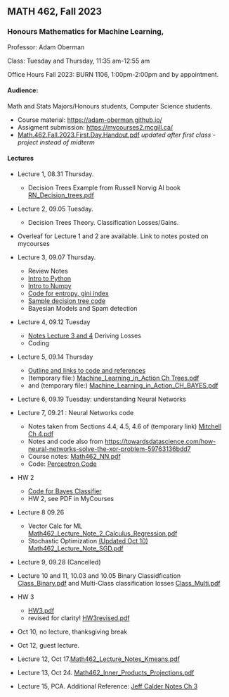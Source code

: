 ## MATH 462, Fall 2023
### Honours Mathematics for Machine Learning,

Professor: Adam Oberman

Class: Tuesday and Thursday, 11:35 am-12:55 am 

Office Hours Fall 2023: BURN 1106, 1:00pm-2:00pm and by appointment. 

#### Audience: 

Math and Stats Majors/Honours students, Computer Science students.

- Course material:  https://adam-oberman.github.io/  
- Assigment submission: https://mycourses2.mcgill.ca/ 
- [Math.462.Fall.2023.First.Day.Handout.pdf](https://github.com/adam-oberman/adam-oberman.github.io/files/12611647/Math.462.Fall.2023.First.Day.Handout.pdf)
*updated after first class - project instead of midterm*

#### Lectures
- Lecture 1, 08.31 Thursday.
    - Decision Trees Example from Russell Norvig AI book [RN_Decision_trees.pdf](https://github.com/adam-oberman/adam-oberman.github.io/files/12486803/RN_Decision_trees.pdf)
- Lecture 2, 09.05 Tuesday.
    - Decision Trees Theory.  Classification Losses/Gains.
- Overleaf for Lecture 1 and 2 are available.  Link to notes posted on mycourses
- Lecture 3, 09.07 Thursday.
    - Review Notes
    - [Intro to Python](https://colab.research.google.com/drive/1i5JbthN7UX8N14IjYBMdBiPW5M44cQUt?usp=sharing)
    - [Intro to Numpy](https://colab.research.google.com/drive/17kradohn-30zmf_VvWHv2g0QguXeenIj?usp=sharing)
    - [Code for entropy, gini index](https://colab.research.google.com/drive/1lIeRfp8c_iB7V_ONwSJKLLdkUKtGrLLC?usp=sharing)
    - [Sample decision tree code](https://github.com/abbas-taher/decision-tree-algorithm-example)
    - Bayesian Models and Spam detection
- Lecture 4, 09.12 Tuesday
    - [Notes Lecture 3 and 4](https://www.overleaf.com/read/pwtnggswvyfb) Deriving Losses
    - Coding
- Lecture 5, 09.14 Thursday
    - [Outline and links to code and references](https://github.com/adam-oberman/adam-oberman.github.io/files/12609717/BayesCodeExplain.pdf)
    - (temporary file:) [Machine_Learning_in_Action Ch Trees.pdf](https://github.com/adam-oberman/adam-oberman.github.io/files/12610631/Machine_Learning_in_Action.Ch.Trees.pdf)
    - and (temporary file:)  [Machine_Learning_in_Action_CH_BAYES.pdf](https://github.com/adam-oberman/adam-oberman.github.io/files/12610632/Machine_Learning_in_Action_CH_BAYES.pdf)

- Lecture 6, 09.19 Tuesday: understanding Neural Networks 
- Lecture 7, 09.21 : Neural Networks code
   - Notes taken from Sections 4.4, 4.5, 4.6 of (temporary link) [Mitchell Ch 4.pdf](https://github.com/adam-oberman/adam-oberman.github.io/files/12620895/Mitchell.Ch.4.pdf)
   - Notes and code also from https://towardsdatascience.com/how-neural-networks-solve-the-xor-problem-59763136bdd7
   - Course notes: [Math462_NN.pdf](https://github.com/adam-oberman/adam-oberman.github.io/files/12686544/Math462_NN.pdf)
   - Code: [Perceptron Code](https://drive.google.com/file/d/1dKgyciUZgk_SDNrOvpOhyJ-2UOS6wJIh/view?usp=sharing)
- HW 2
    - [Code for Bayes Classifier ](https://colab.research.google.com/drive/1P35Aut8NcjQ4BOYsq7tbmIc9h26jukby?usp=sharing)
    - HW 2, see PDF in MyCourses
- Lecture 8 09.26
    - Vector Calc for ML [Math462_Lecture_Note_2_Calculus_Regression.pdf](https://github.com/adam-oberman/adam-oberman.github.io/files/12729388/Math462_Lecture_Note_2_Calculus_Regression.pdf)
   - Stochastic Optimization [(Updated Oct 10) Math462_Lecture_Note_SGD.pdf](https://github.com/adam-oberman/adam-oberman.github.io/files/12861474/Math462_Lecture_Note_SGD.pdf)
- Lecture 9, 09.28 (Cancelled)
- Lecture 10 and 11, 10.03 and 10.05 Binary Classidfication  [Class_Binary.pdf](https://github.com/adam-oberman/adam-oberman.github.io/files/12861475/Class_Binary.pdf) and Multi-Class classification losses [Class_Multi.pdf](https://github.com/adam-oberman/adam-oberman.github.io/files/12861476/Class_Multi.pdf)
- HW 3
    - [HW3.pdf](https://github.com/adam-oberman/adam-oberman.github.io/files/12861484/HW3.pdf)
    - revised for clarity! [HW3revised.pdf](https://github.com/adam-oberman/adam-oberman.github.io/files/13045634/HW3revised.pdf)
- Oct 10, no lecture, thanksgiving break
- Oct 12, guest lecture.
- Lecture 12, Oct 17.[Math462_Lecture_Notes_Kmeans.pdf](https://github.com/adam-oberman/adam-oberman.github.io/files/12931956/Math462_Lecture_Notes_Kmeans.pdf)
- Lecture 13, Oct 24. [Math462_Inner_Products_Projections.pdf](https://github.com/adam-oberman/adam-oberman.github.io/files/13121002/Math462_Inner_Products_Projections.pdf)
- Lecture 15, PCA.  Additional Reference: [Jeff Calder Notes Ch 3](https://www-users.cse.umn.edu/~jwcalder/5467Notes.pdf)






    
    
